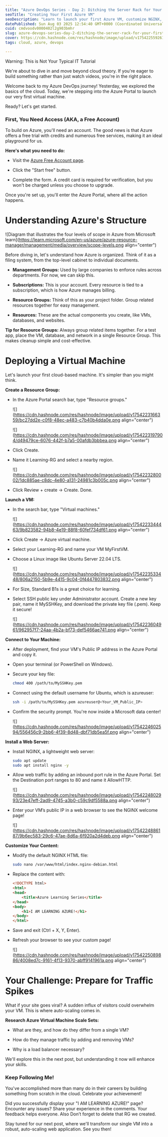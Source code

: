 ```yaml
---
title: "Azure DevOps Series - Day 2: Ditching the Server Rack for Your First VM!"
seoTitle: "Creating Your First Azure VM"
seoDescription: "Learn to launch your first Azure VM, customize NGINX, and prepare for web traffic spikes in this hands-on Azure DevOps tutorial"
datePublished: Sun Aug 03 2025 12:54:40 GMT+0000 (Coordinated Universal Time)
cuid: cmdvoodv0000402l2g903bmhr
slug: azure-devops-series-day-2-ditching-the-server-rack-for-your-first-vm
cover: https://cdn.hashnode.com/res/hashnode/image/upload/v1754225592618/2e7cd6a5-0d93-4010-9725-385b45dd0f5c.jpeg
tags: cloud, azure, devops

---
```


Warning: This is Not Your Typical IT Tutorial

We're about to dive in and move beyond cloud theory. If you're eager to build something rather than just watch videos, you're in the right place.

Welcome back to my Azure DevOps journey! Yesterday, we explored the basics of the cloud. Today, we're stepping into the Azure Portal to launch our very first virtual machine.

Ready? Let's get started.

### First, You Need Access (AKA, a Free Account)

To build on Azure, you'll need an account. The good news is that Azure offers a free trial with credits and numerous free services, making it an ideal playground for us.

**Here's what you need to do:**

* Visit the [Azure Free Account page](https://azure.microsoft.com/en-us/free/).
    
* Click the "Start free" button.
    
* Complete the form. A credit card is required for verification, but you won't be charged unless you choose to upgrade.
    

Once you're set up, you'll enter the Azure Portal, where all the action happens.

# Understanding Azure's Structure

![Diagram that illustrates the four levels of scope in Azure from Microsoft learn](https://learn.microsoft.com/en-us/azure/azure-resource-manager/management/media/overview/scope-levels.png align="center")

Before diving in, let's understand how Azure is organized. Think of it as a filing system, from the top-level cabinet to individual documents.

* **Management Groups:** Used by large companies to enforce rules across departments. For now, we can skip this.
    
* **Subscriptions:** This is your account. Every resource is tied to a subscription, which is how Azure manages billing.
    
* **Resource Groups:** Think of this as your project folder. Group related resources together for easy management.
    
* **Resources:** These are the actual components you create, like VMs, databases, and websites.
    

**Tip for Resource Groups:** Always group related items together. For a test app, place the VM, database, and network in a single Resource Group. This makes cleanup simple and cost-effective.

# Deploying a Virtual Machine

Let's launch your first cloud-based machine. It's simpler than you might think.

**Create a Resource Group:**

* In the Azure Portal search bar, type "Resource groups."
    
    ![](https://cdn.hashnode.com/res/hashnode/image/upload/v1754223166359/bc27dd2e-c0f8-48ec-a483-c7b40b4dda0e.png align="center")
    
    ![](https://cdn.hashnode.com/res/hashnode/image/upload/v1754223197904/d49479ce-6076-442f-b7a5-00afdb3bbbea.png align="center")
    
* Click Create.
    
* Name it Learning-RG and select a nearby region.
    
    ![](https://cdn.hashnode.com/res/hashnode/image/upload/v1754223280002/1dc885ae-c8dc-4e80-a131-24981c3b005c.png align="center")
    
* Click Review + create -&gt; Create. Done.
    

**Launch a VM:**

* In the search bar, type "Virtual machines."
    
    ![](https://cdn.hashnode.com/res/hashnode/image/upload/v1754223344463/9b823582-94b8-4e19-88f8-60fef734df61.png align="center")
    
* Click Create -&gt; Azure virtual machine.
    
* Select your Learning-RG and name your VM MyFirstVM.
    
* Choose a Linux image like Ubuntu Server 22.04 LTS.
    
    ![](https://cdn.hashnode.com/res/hashnode/image/upload/v1754223533448/806a2150-5b9e-4415-9c04-0f4447803832.png align="center")
    
* For Size, Standard B1s is a great choice for learning.
    
* Select SSH public key under Administrator account. Create a new key pair, name it MySSHKey, and download the private key file (.pem). Keep it secure!
    
    ![](https://cdn.hashnode.com/res/hashnode/image/upload/v1754223604961/962957f7-24aa-4b2a-bf73-def5466ae741.png align="center")
    

**Connect to Your Machine:**

* After deployment, find your VM's Public IP address in the Azure Portal and copy it.
    
* Open your terminal (or PowerShell on Windows).
    
* Secure your key file:
    
    ```bash
    chmod 400 /path/to/MySSHKey.pem
    ```
    
* Connect using the default username for Ubuntu, which is azureuser:
    
    ```bash
    ssh -i /path/to/MySSHKey.pem azureuser@<Your_VM_Public_IP>
    ```
    
* Confirm the security prompt. You're now inside a Microsoft data center!
    
    ![](https://cdn.hashnode.com/res/hashnode/image/upload/v1754224602594/556456c9-2bb6-4f39-8d48-dbf71db5ea5f.png align="center")
    

**Install a Web Server:**

* Install NGINX, a lightweight web server:
    
    ```bash
    sudo apt update
    sudo apt install nginx -y
    ```
    
* Allow web traffic by adding an inbound port rule in the Azure Portal. Set the Destination port ranges to 80 and name it AllowHTTP.
    
    ![](https://cdn.hashnode.com/res/hashnode/image/upload/v1754224802993/23e47eff-2ad9-4745-a3b0-c59c9df5588a.png align="center")
    
* Enter your VM’s public IP in a web browser to see the NGINX welcome page!
    
    ![](https://cdn.hashnode.com/res/hashnode/image/upload/v1754224886187/9b6ec583-29c6-47ae-8d6a-6f920a2d4deb.png align="center")
    

**Customize Your Content:**

* Modify the default NGINX HTML file:
    
    ```bash
    sudo nano /var/www/html/index.nginx-debian.html
    ```
    
* Replace the content with:
    
    ```html
    <!DOCTYPE html>
    <html>
    <head>
        <title>Azure Learning Series</title>
    </head>
    <body>
        <h1>I AM LEARNING AZURE!</h1>
    </body>
    </html>
    ```
    
* Save and exit (Ctrl + X, Y, Enter).
    
* Refresh your browser to see your custom page!
    
    ![](https://cdn.hashnode.com/res/hashnode/image/upload/v1754225089886/4008ed7c-9161-4f13-9370-abff9141961a.png align="center")
    

# Your Challenge: Prepare for Traffic Spikes

What if your site goes viral? A sudden influx of visitors could overwhelm your VM. This is where auto-scaling comes in.

**Research Azure Virtual Machine Scale Sets:**

* What are they, and how do they differ from a single VM?
    
* How do they manage traffic by adding and removing VMs?
    
* Why is a load balancer necessary?
    

We'll explore this in the next post, but understanding it now will enhance your skills.

### Keep Following Me!

You've accomplished more than many do in their careers by building something from scratch in the cloud. Celebrate your achievement!

Did you successfully display your "I AM LEARNING AZURE!" page? Encounter any issues? Share your experience in the comments. Your feedback helps everyone. Also Don’t forget to delete that RG we created.

Stay tuned for our next post, where we'll transform our single VM into a robust, auto-scaling web application. See you then!
